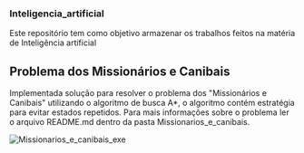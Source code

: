 ### Inteligencia_artificial
Este repositório tem como objetivo armazenar os trabalhos feitos na matéria de Inteligência artificial


## Problema dos Missionários e Canibais
Implementada solução para resolver o problema dos "Missionários e Canibais" utilizando o algoritmo de busca A*, o algoritmo
contém estratégia para evitar estados repetidos. Para mais informações sobre o problema ler o arquivo README.md dentro da 
pasta Missionarios_e_canibais.

![Missionarios_e_canibais_exe](https://user-images.githubusercontent.com/95611970/187542006-5acc191e-2dd9-447a-88fb-8c64f7a0baa4.jpg)
